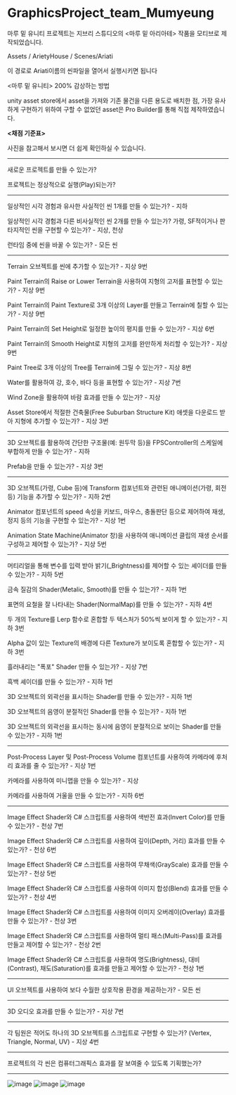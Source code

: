 # GraphicsProject_team_Mumyeung

마루 밑 유니티 프로젝트는 지브리 스튜디오의 <마루 밑 아리아테> 작품을 모티브로 제작되었습니다.

Assets / ArietyHouse / Scenes/Ariati 

이 경로로 Ariati이름의 씬파일을 열어서 실행시키면 됩니다

<마루 밑 유니티> 200% 감상하는 방법

unity asset store에서 asset을 가져와 기존 물건을 다른 용도로 배치한 점, 가장 유사하게 구현하기 위하여 구할 수 없었던 asset은 Pro Builder를 통해 직접 제작하였습니다.


<b><채점 기준표></b>
  
사진을 참고해서 보시면 더 쉽게 확인하실 수 있습니다.
  
___________________________________________________________________________________________________________

새로운 프로젝트를 만들 수 있는가? 
  
프로젝트는 정상적으로 실행(Play)되는가? 

___________________________________________________________________________________________________________
  
일상적인 시각 경험과 유사한 사실적인 씬 1개를 만들 수 있는가? - 지하

일상적인 시각 경험과 다른 비사실적인 씬 2개를 만들 수 있는가? 가령, SF적이거나 판타지적인 씬을 구현할 수 있는가? - 지상, 천상 

런타임 중에 씬을 바꿀 수 있는가? - 모든 씬 

___________________________________________________________________________________________________________
  
Terrain 오브젝트를 씬에 추가할 수 있는가? - 지상 9번

Paint Terrain의 Raise or Lower Terrain을 사용하여 지형의 고저를 표현할 수 있는가? - 지상 9번

Paint Terrain의 Paint Texture로 3개 이상의 Layer를 만들고 Terrain에 칠할 수 있는가? - 지상 9번

Paint Terrain의 Set Height로 일정한 높이의 평지를 만들 수 있는가? - 지상 6번

Paint Terrain의 Smooth Height로 지형의 고저를 완만하게 처리할 수 있는가? - 지상 9번

Paint Tree로 3개 이상의 Tree를 Terrain에 그릴 수 있는가? - 지상 8번

Water를 활용하여 강, 호수, 바다 등을 표현할 수 있는가? - 지상 7번

Wind Zone을 활용하여 바람 효과를 만들 수 있는가? - 지상 

Asset Store에서 적절한 건축물(Free Suburban Structure Kit) 애셋을 다운로드 받아 지형에 추가할 수 있는가? - 지상 3번

___________________________________________________________________________________________________________
  
3D 오브젝트를 활용하여 간단한 구조물(예: 원두막 등)을 FPSController의 스케일에 부합하게 만들 수 있는가? - 지하

Prefab을 만들 수 있는가? - 지상 3번

___________________________________________________________________________________________________________
  
3D 오브젝트(가령, Cube 등)에 Transform 컴포넌트와 관련된 애니메이션(가령, 회전 등) 기능을 추가할 수 있는가? - 지하 2번

Animator 컴포넌트의 speed 속성을 키보드, 마우스, 충돌판단 등으로 제어하여 재생, 정지 등의 기능을 구현할 수 있는가? - 지상 1번

Animation State Machine(Animator 창)을 사용하여 애니메이션 클립의 재생 순서를 구성하고 제어할 수 있는가? - 지상 5번

___________________________________________________________________________________________________________
  
머티리얼을 통해 변수를 입력 받아 밝기(_Brightness)를 제어할 수 있는 셰이더를 만들 수 있는가? - 지하 5번

금속 질감의 Shader(Metalic, Smooth)를 만들 수 있는가? - 지하 1번

표면의 요철을 잘 나타내는 Shader(NormalMap)를 만들 수 있는가? - 지하 4번

두 개의 Texture를 Lerp 함수로 혼합할 두 텍스처가 50%씩 보이게 할 수 있는가? - 지하 3번

Alpha 값이 있는 Texture의 배경에 다른 Texture가 보이도록 혼합할 수 있는가? - 지하 3번

흘러내리는 "폭포" Shader 만들 수 있는가? - 지상 7번 

흑백 셰이더를 만들 수 있는가? - 지하 1번

3D 오브젝트의 외곽선을 표시하는 Shader를 만들 수 있는가? - 지하 1번

3D 오브젝트의 음영이 분절적인 Shader를 만들 수 있는가? - 지하 1번

3D 오브젝트의 외곽선을 표시하는 동시에 음영이 분절적으로 보이는 Shader를 만들 수 있는가? - 지하 1번

___________________________________________________________________________________________________________
  
Post-Process Layer 및 Post-Process Volume 컴포넌트를 사용하여 카메라에 후처리 효과를 줄 수 있는가? - 지상 1번 

카메라를 사용하여 미니맵을 만들 수 있는가? - 지상

카메라를 사용하여 거울을 만들 수 있는가? - 지하 6번

___________________________________________________________________________________________________________
  
Image Effect Shader와 C# 스크립트를 사용하여 색반전 효과(Invert Color)를 만들 수 있는가? - 천상 7번

Image Effect Shader와 C# 스크립트를 사용하여 깊이(Depth, 거리) 효과를 만들 수 있는가? - 천상 6번

Image Effect Shader와 C# 스크립트를 사용하여 무채색(GrayScale) 효과를 만들 수 있는가? - 천상 5번

Image Effect Shader와 C# 스크립트를 사용하여 이미지 합성(Blend) 효과를 만들 수 있는가? - 천상 4번

Image Effect Shader와 C# 스크립트를 사용하여 이미지 오버레이(Overlay) 효과를 만들 수 있는가? - 천상 3번

Image Effect Shader와 C# 스크립트를 사용하여 멀티 패스(Multi-Pass)를 효과를 만들고 제어할 수 있는가? - 천상 2번

Image Effect Shader와 C# 스크립트를 사용하여 명도(Brightness), 대비(Contrast), 채도(Saturation)를 효과를 만들고 제어할 수 있는가? - 천상 1번

___________________________________________________________________________________________________________
  
UI 오브젝트를 사용하여 보다 수월한 상호작용 환경을 제공하는가? - 모든 씬 

___________________________________________________________________________________________________________
  
3D 오디오 효과를 만들 수 있는가? - 지상 7번

___________________________________________________________________________________________________________
  
각 팀원은 적어도 하나의 3D 오브젝트를 스크립트로 구현할 수 있는가? (Vertex, Triangle, Normal, UV) - 지상 4번

___________________________________________________________________________________________________________
  
프로젝트의 각 씬은 컴퓨터그래픽스 효과를 잘 보여줄 수 있도록 기획했는가? 

___________________________________________________________________________________________________________



![image](https://user-images.githubusercontent.com/113872751/208363393-d3213524-3dd5-4852-834a-668bfbd50fbb.png)
![image](https://user-images.githubusercontent.com/113872815/208365807-2fbc655b-1462-44c8-8d87-9e40da40b0f0.png)
![image](https://user-images.githubusercontent.com/113872815/208372609-76fd9d7f-4984-4c0c-bffd-51498f2f28f2.png)





